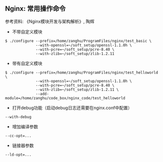 ## Nginx: 常用操作命令

参考资料: 《Nginx模块开发与架构解析》, 陶辉

* 不带自定义模块
```shell
$ ./configure --prefix=/home/zanghu/ProgramFiles/nginx/test_basic \
              --with-openssl=~/soft_setup/openssl-1.1.0h \
              --with-pcre=~/soft_setup/pcre-8.40 \
              --with-zlib=~/soft_setup/zlib-1.2.11

```

* 带有自定义模块
```shell
$ ./configure --prefix=/home/zanghu/ProgramFiles/nginx/test_helloworld \
              --with-openssl=~/soft_setup/openssl-1.1.0h \
              --with-pcre=~/soft_setup/pcre-8.40 \
              --with-zlib=~/soft_setup/zlib-1.2.11 \
              --add-module=/home/zanghu/code_box/nginx_code/test_helloworld
```

* 打开debug功能（启动debug日志还需要在nginx.conf中配置）
```shell
--with-debug
```

* 增加编译参数
```shell
--cc-opt=...
```

* 链接器参数
```shell
--ld-opt=...
```
